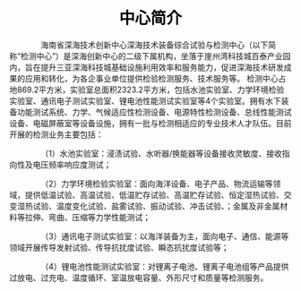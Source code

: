 <div class="muti-text">
<h1 style="color: #000; text-align: center;">
    中心简介 
</h1>
</div>
<p class="text">
&emsp;&emsp;&emsp;&emsp;海南省深海技术创新中心深海技术装备综合试验与检测中心（以下简称“检测中心”）是深海创新中心的二级下属机构，坐落于崖州湾科技城百泰产业园内，旨在提升三亚深海科技城基础设施利用效率和服务能力，促进深海技术研发成果的应用和转化，为各企事业单位提供检验检测服务、技术服务等。
检测中心占地869.2平方米，实验室总面积2323.2平方米，包括水池实验室、力学环境检验实验室、通讯电子测试实验室、锂电池性能测试实验室等4个实验室。拥有水下装备功能测试系统、力学、气候适应性检测设备、电源特性检测设备、总线性能测试设备、电磁屏蔽室等设备设施，拥有一批与检测相适应的专业技术人才队伍。目前开展的检测业务主要包括：
</p>
<p class="text">&emsp;&emsp;&emsp;&emsp;（1）水池实验室：浸渍试验、水听器/换能器等设备接收灵敏度、接收指向性及电压频率响应度测试；</p>
<p class="text">&emsp;&emsp;&emsp;&emsp;（2）力学环境检验实验室：面向海洋设备、电子产品、物流运输等领域，提供低温试验、高温试验、低温贮存试验、高温贮存试验、恒定湿热试验、交变湿热试验、温度变化试验、盐雾试验、振动试验、冲击试验、；金属及非金属材料等拉伸、弯曲、压缩等力学性能测试；</p>
<p class="text">&emsp;&emsp;&emsp;&emsp;（3）通讯电子测试实验室：以海洋装备为主，面向电子、通信、能源等领域开展传导发射试验、传导抗扰度试验、瞬态抗扰度试验等；</p>
<p class="text">&emsp;&emsp;&emsp;&emsp;（4）锂电池性能测试实验室：对锂离子电池、锂离子电池组等产品提供过放电、过充电、温度循环、室温放电容量、外形尺寸和质量等检测服务。</p>
